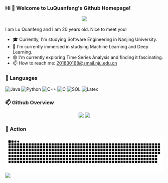### Hi 👋 Welcome to LuQuanfeng's Github Homepage!

<!--
**Lqf-HFNJU/LQF-HFNJU** is a ✨ _special_ ✨ repository because its `README.md` (this file) appears on your GitHub profile.




Here are some ideas to get you started:

- 🔭 I’m currently working on a back-end project. Keep an eye for it.
- 🌱 I’m currently learning ...
- 👯 I’m looking to collaborate on ...
- 🤔 I’m looking for help with ...
- 💬 Ask me about ...
- 📫 How to reach me: ...
- 😄 Pronouns: ...
- ⚡ Fun fact: ...
-->

<div align="center">
    <img src="https://readme-typing-svg.herokuapp.com/?lines=System.out.println(%22I%20am%20LuQuanfeng!%22);printf(%22I%20am%20LuQuanfeng!%22);std::cout%20<<%20%22I%20am%20LuQuanfeng!%22;print(%22I%20am%20LuQuanfeng!%22);document.write('I%20am%20LuQuanfeng!');&center=true">
</div>

I am Lu Quanfeng and I am 20 years old. Nice to meet you!

- 🎓 Currently, I'm studying Software Engineering in Nanjing University.
- 🌱 I'm currently immersed in studying Machine Learning and Deep Learning.
- 😄 I'm currently exploring Time Series Analysis and finding it fascinating.
- 📫 How to reach me: 201830168@smail.nju.edu.cn

### 💬 Languages

![Java](https://img.shields.io/badge/-Java-007396?style=flat&logo=java)
![Python](https://img.shields.io/badge/-Python-3776AB?style=flat&logo=python&logoColor=white)
![C++](https://img.shields.io/badge/-C++-00599C?style=flat&logo=c%2B%2B)
![C](https://img.shields.io/badge/-C-A8B9CC?style=flat&logo=c&logoColor=black)
![SQL](https://img.shields.io/badge/-SQL-4479A1?style=flat&logo=mysql&logoColor=white)
![Latex](https://img.shields.io/badge/-Latex-008080?style=flat&logo=latex&logoColor=white)


### 📫 Github Overview
<div align="center"> 
  <img height="150px" src="https://github-readme-stats.vercel.app/api?username=LQF-HFNJU&hide_border=true&show_icons=trueline_height=21&text_color=000&icon_color=000&bg_color=0,ea6161,ffc64d,fffc4d,52fa5a&theme=graywhite" />
  <img height="150px" src="https://github-readme-stats.vercel.app/api/top-langs/?username=LQF-HFNJU&hide_border=true&layout=compact&langs_count=6&text_color=000&icon_color=fff&bg_color=0,52fa5a,4dfcff,c64dff&theme=graywhite" /> </div>


### 🚀 Action
![](https://raw.githubusercontent.com/LQF-HFNJU/LQF-HFNJU/main/assets/github-contribution-grid-snake.svg)
![](https://activity-graph.herokuapp.com/graph?username=LQF-HFNJU&theme=github)
